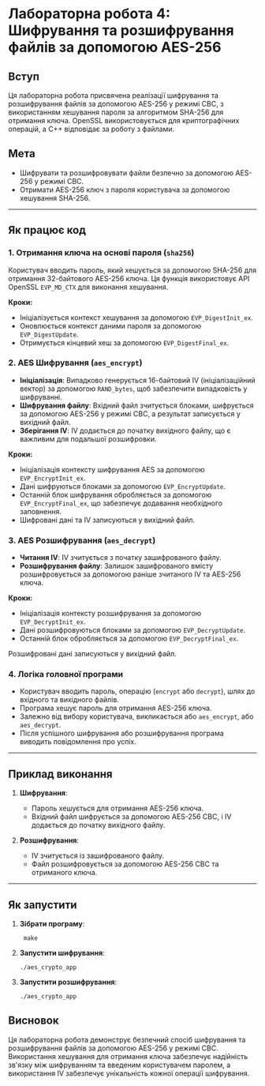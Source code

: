 
# Лабораторна робота 4: Шифрування та розшифрування файлів за допомогою AES-256

## Вступ
Ця лабораторна робота присвячена реалізації шифрування та розшифрування файлів за допомогою AES-256 у режимі CBC, з використанням хешування пароля за алгоритмом SHA-256 для отримання ключа. OpenSSL використовується для криптографічних операцій, а C++ відповідає за роботу з файлами.

## Мета
- Шифрувати та розшифровувати файли безпечно за допомогою AES-256 у режимі CBC.
- Отримати AES-256 ключ з пароля користувача за допомогою хешування SHA-256.

---

## Як працює код

### 1. Отримання ключа на основі пароля (`sha256`)
Користувач вводить пароль, який хешується за допомогою SHA-256 для отримання 32-байтового AES-256 ключа. Ця функція використовує API OpenSSL `EVP_MD_CTX` для виконання хешування.

**Кроки:**
- Ініціалізується контекст хешування за допомогою `EVP_DigestInit_ex`.
- Оновлюється контекст даними пароля за допомогою `EVP_DigestUpdate`.
- Отримується кінцевий хеш за допомогою `EVP_DigestFinal_ex`.

### 2. AES Шифрування (`aes_encrypt`)
- **Ініціалізація**: Випадково генерується 16-байтовий IV (ініціалізаційний вектор) за допомогою `RAND_bytes`, щоб забезпечити випадковість у шифруванні.
- **Шифрування файлу**: Вхідний файл зчитується блоками, шифрується за допомогою AES-256 у режимі CBC, а результат записується у вихідний файл.
- **Зберігання IV**: IV додається до початку вихідного файлу, що є важливим для подальшої розшифровки.

**Кроки:**
- Ініціалізація контексту шифрування AES за допомогою `EVP_EncryptInit_ex`.
- Дані шифруються блоками за допомогою `EVP_EncryptUpdate`.
- Останній блок шифрування обробляється за допомогою `EVP_EncryptFinal_ex`, що забезпечує додавання необхідного заповнення.
- Шифровані дані та IV записуються у вихідний файл.

### 3. AES Розшифрування (`aes_decrypt`)
- **Читання IV**: IV зчитується з початку зашифрованого файлу.
- **Розшифрування файлу**: Залишок зашифрованого вмісту розшифровується за допомогою раніше зчитаного IV та AES-256 ключа.

**Кроки:**
- Ініціалізація контексту розшифрування за допомогою `EVP_DecryptInit_ex`.
- Дані розшифровуються блоками за допомогою `EVP_DecryptUpdate`.
- Останній блок обробляється за допомогою `EVP_DecryptFinal_ex`.

Розшифровані дані записуються у вихідний файл.

### 4. Логіка головної програми
- Користувач вводить пароль, операцію (`encrypt` або `decrypt`), шлях до вхідного та вихідного файлів.
- Програма хешує пароль для отримання AES-256 ключа.
- Залежно від вибору користувача, викликається або `aes_encrypt`, або `aes_decrypt`.
- Після успішного шифрування або розшифрування програма виводить повідомлення про успіх.

---

## Приклад виконання
1. **Шифрування**:
   - Пароль хешується для отримання AES-256 ключа.
   - Вхідний файл шифрується за допомогою AES-256 CBC, і IV додається до початку вихідного файлу.

2. **Розшифрування**:
   - IV зчитується із зашифрованого файлу.
   - Файл розшифровується за допомогою AES-256 CBC та отриманого ключа.

---

## Як запустити
1. **Зібрати програму**:
   ```
    make
   ```

2. **Запустити шифрування**:
   ```
   ./aes_crypto_app
   ```

3. **Запустити розшифрування**:
   ```
   ./aes_crypto_app
   ```

## Висновок
Ця лабораторна робота демонструє безпечний спосіб шифрування та розшифрування файлів за допомогою AES-256 у режимі CBC. Використання хешування для отримання ключа забезпечує надійність зв'язку між шифруванням та введеним користувачем паролем, а використання IV забезпечує унікальність кожної операції шифрування.
